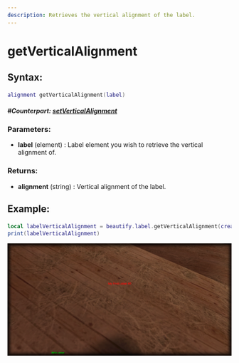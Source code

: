 ```yaml
---
description: Retrieves the vertical alignment of the label.
---
```


# getVerticalAlignment

## **Syntax:**

```lua
alignment getVerticalAlignment(label)
```

#### _**\#Counterpart:**_ [_**setVerticalAlignment**_](setlabelverticalalignment.md)

### **Parameters:**

* **label** \(element\) : Label element you wish to retrieve the vertical alignment of.

### **Returns:**

* **alignment** \(string\) : Vertical alignment of the label.

## **Example:**

```lua
local labelVerticalAlignment = beautify.label.getVerticalAlignment(createdLabel)
print(labelVerticalAlignment)
```

![](../../.gitbook/assets/getlabelverticalalignment.png)

